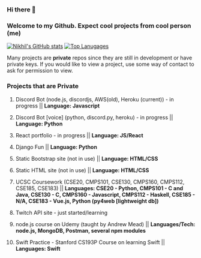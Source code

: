 ### Hi there 👋
### Welcome to my Github. Expect cool projects from cool person (me)
[![Nikhil's GitHub stats](https://github-readme-stats.vercel.app/api?username=nikhildodd&theme=tokyonight)](https://github.com/anuraghazra/github-readme-stats)
[![Top Lanugages](https://github-readme-stats.vercel.app/api/top-langs/?username=nikhildodd&theme=tokyonight&exclude_repo=CSE185&layout=compact)](https://github.com/anuraghazra/github-readme-stats)

Many projects are **private** repos since they are still in development or have private keys. If you would like to view a project, use some way of contact to ask for permission to view.
### Projects that are Private
1. Discord Bot (node.js, discordjs, AWS(old), Heroku (current)) - in progress || **Language: Javascript**

2. Discord Bot [voice] (python, discord.py, heroku) - in progress || **Language: Python**

3. React portfolio - in progress || **Language: JS/React**

4. Django Fun || **Language: Python**

5. Static Bootstrap site (not in use) || **Language: HTML/CSS** 

6. Static HTML site (not in use) || **Language: HTML/CSS**

7. UCSC Coursework (CSE20, CMPS101, CSE130, CMPS160, CMPS112, CSE185, CSE183) || **Languages: CSE20 - Python, CMPS101 - C and Java, CSE130 - C, CMPS160 - Javascript, CMPS112 - Haskell, CSE185 - N/A, CSE183 - Vue.js, Python (py4web [lightweight db])**

8. Twitch API site - just started/learning

9. node.js course on Udemy (taught by Andrew Mead) || **Languages/Tech: node.js, MongoDB, Postman, several npm modules**

10. Swift Practice - Stanford CS193P Course on learning Swift || **Languages: Swift**

<!--
**nikhildodd/nikhildodd** is a ✨ _special_ ✨ repository because its `README.md` (this file) appears on your GitHub profile.

Here are some ideas to get you started:

- 🔭 I’m currently working on ...
- 🌱 I’m currently learning ...
- 👯 I’m looking to collaborate on ...
- 🤔 I’m looking for help with ...
- 💬 Ask me about ...
- 📫 How to reach me: ...
- 😄 Pronouns: ...
- ⚡ Fun fact: ...
-->
